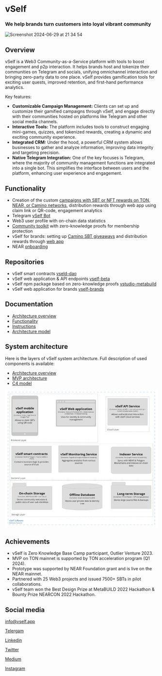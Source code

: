 # vSelf 
### We help brands turn customers into loyal vibrant community

<img width="1150" alt="Screenshot 2024-06-29 at 21 34 54" src="https://github.com/vself-project/.github/assets/8280427/0ea40aed-58ae-489a-9a09-bc5f6fc862db">


## Overview
vSelf is a Web3 Community-as-a-Service platform with tools to boost engagement and p2p interaction. It helps brands host and tokenize their communities on Telegram and socials, unifying omnichannel interaction and bringing zero-party data to one place. vSelf provides gamification tools for exciting user quests, improved retention, and first-hand performance analytics.

Key features:

- **Customizable Campaign Management:** Clients can set up and customize their gamified campaigns through vSelf, and engage directly with their communities hosted on platforms like Telegram and other social media channels.
- **Interactive Tools:** The platform includes tools to construct engaging mini-games, quizzes, and tokenized rewards, creating a dynamic and exciting community experience.
- **Integrated CRM:** Under the hood, a powerful CRM system allows businesses to gather and analyze information, improving data integrity and targeting precision.
- **Native Telegram Integration:** One of the key focuses is Telegram, where the majority of community management functions are integrated into a single bot. This simplifies the interface between users and the platform, enhancing user experience and engagement.

## Functionality
- Creation of the custom [campaigns with SBT or NFT rewards on TON, NEAR, or Camino networks](https://vself.app/collection/create), distribution rewards through 
web app using claim link or QR-code, engagement analytics
- Telegram [vSelf Bot](https://t.me/vself_bot)
-  Web3 user profile with on-chain data statistics
- [Community toolkit](https://vself.app/vstudio) with zero-knowledge proofs for membership protection
- vSelf for brands: setting up [Camino SBT giveaways](https://brands.vself.app/add) and distribution rewards through [web app](https://brands.vself.app/dashboard)
- NEAR [onboarding](https://vself-prod.web.app/onboard)  

## Repositories

- vSelf smart contracts [vseld-dao](https://github.com/vself-project/vself-dao)
- vSelf web application & API endpoints [vself-beta](https://github.com/vself-project/vself-beta)
- vSelf npm package based on zero-knowledge proofs [vstudio-metabuild](https://github.com/vself-project/vstudio-metabuild)
- vSelf web application for brands [vself-brands](https://github.com/vself-project/vself-brands)

## Documentation
- [Architecture overview](https://vself-project.gitbook.io/vself-project-documentation/v/technical-overview/architecture)
- [Functionality](https://vself-project.gitbook.io/vself-project-documentation/)
- [Instructions](https://vself-project.gitbook.io/vself-project-documentation/v/instructions/)
- [Architecture model](https://github.com/vself-project/docs)

## System architecture
Here is the layers of vSelf system architecture.
Full description of used components is available:
- [Architecture overview](https://vself-project.gitbook.io/vself-project-documentation/v/technical-overview/architecture)
- [MVP architecture](https://vself-project.gitbook.io/vself-project-documentation/v/technical-overview/)
- [C4 model](https://github.com/vself-project/docs#vself-architecture-c4-model)

![](https://github.com/vself-project/docs/blob/main/architecture-short.png)


## Achievements 

- vSelf is Zero Knowledge Base Camp participant, Outlier Venture 2023.
- MVP on TON mainnet is supported by TON acceleration program (Q1 2024).
- Prototype was supported by NEAR Foundation grant and is live on the NEAR mainnet.
- Partnered with 25 Web3 projects and issued 7500+ SBTs in pilot collaborations.
- vSelf team won the Best Design Prize at MetaBUILD 2022 Hackathon & Bounty Prize NEARCON 2022 Hackathon.



## Social media

info@vself.app

[Telergam](https://t.me/vselfmeta)

[Linkedin](https://www.linkedin.com/company/vself/)

[Twitter](https://twitter.com/vself_meta)

[Medium](https://medium.com/@vSelf_Project)

[Instagram](https://www.instagram.com/vself_meta/)
